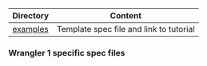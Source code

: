 Directory                 | Content
------------------------- | -------------
[examples](examples)      | Template spec file and link to tutorial


### Wrangler 1 specific spec files
